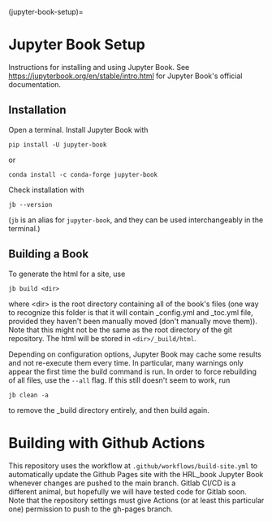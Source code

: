 (jupyter-book-setup)=
# Jupyter Book Setup

Instructions for installing and using Jupyter Book. See https://jupyterbook.org/en/stable/intro.html for Jupyter Book's official documentation.

## Installation

Open a terminal. Install Jupyter Book with 

    pip install -U jupyter-book
or

    conda install -c conda-forge jupyter-book

Check installation with

    jb --version
(```jb``` is an alias for ```jupyter-book```, and they can be used interchangeably in the terminal.)

## Building a Book

To generate the html for a site, use

    jb build <dir>

where \<dir\> is the root directory containing all of the book's files (one way to recognize this folder is that it will contain _config.yml and _toc.yml file, provided they haven't been manually moved (don't manually move them)). Note that this might not be the same as the root directory of the git repository. The html will be stored in ```<dir>/_build/html```.

Depending on configuration options, Jupyter Book may cache some results and not re-execute them every time. In particular, many warnings only appear the first time the build command is run. In order to force rebuilding of all files, use the ```--all``` flag. If this still doesn't seem to work, run

    jb clean -a

to remove the _build directory entirely, and then build again.

# Building with Github Actions

This repository uses the workflow at ```.github/workflows/build-site.yml``` to automatically update the Github Pages site with the HRL_book Jupyter Book whenever changes are pushed to the main branch. Gitlab CI/CD is a different animal, but hopefully we will have tested code for Gitlab soon. Note that the repository settings must give Actions (or at least this particular one) permission to push to the gh-pages branch. 
